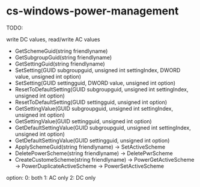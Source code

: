# cs-windows-power-management

TODO:

write DC values, read/write AC values

* GetSchemeGuid(string friendlyname)
* GetSubgroupGuid(string friendlyname)
* GetSettingGuid(string friendlyname)
* SetSetting(GUID subgroupguid, unsigned int settingIndex, DWORD value, unsigned int option)
* SetSetting(GUID settingguid, DWORD value, unsigned int option)
* ResetToDefaultSetting(GUID subgroupguid, unsigned int settingIndex, unsigned int option)
* ResetToDefaultSetting(GUID settingguid, unsigned int option)
* GetSettingValue(GUID subgroupguid, unsigned int settingIndex, unsigned int option)
* GetSettingValue(GUID settingguid, unsigned int option)
* GetDefaultSettingValue(GUID subgroupguid, unsigned int settingIndex, unsigned int option)
* GetDefaultSettingValue(GUID settingguid, unsigned int option)
* ApplySchemeGuid(string friendlyname) -> SetActiveScheme
* DeletePowerScheme(string friendlyname) -> DeletePwrScheme
* CreateCustomeScheme(string friendlyname) -> PowerGetActiveScheme -> PowerDuplicateActiveScheme -> PowerSetActiveScheme

option:
	0: both
	1: AC only
	2: DC only